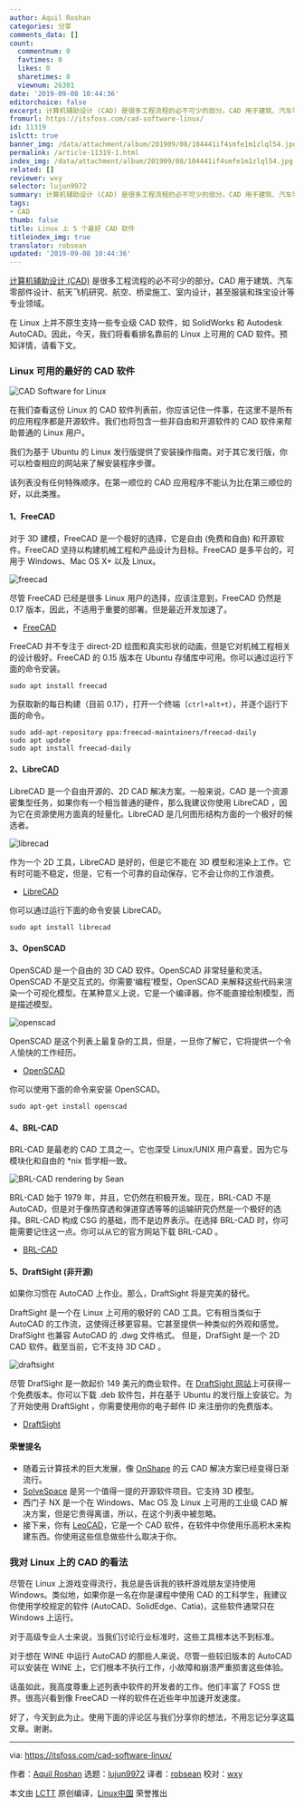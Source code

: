 ```yaml
---
author: Aquil Roshan
categories: 分享
comments_data: []
count:
  commentnum: 0
  favtimes: 0
  likes: 0
  sharetimes: 0
  viewnum: 26301
date: '2019-09-08 10:44:36'
editorchoice: false
excerpt: 计算机辅助设计 (CAD) 是很多工程流程的必不可少的部分。CAD 用于建筑、汽车零部件设计、航天飞机研究、航空、桥梁施工、室内设计，甚至服装和珠宝设计等专业领域。
fromurl: https://itsfoss.com/cad-software-linux/
id: 11319
islctt: true
banner_img: /data/attachment/album/201909/08/104441if4smfe1m1zlql54.jpg
permalink: /article-11319-1.html
index_img: /data/attachment/album/201909/08/104441if4smfe1m1zlql54.jpg.thumb.jpg
related: []
reviewer: wxy
selector: lujun9972
summary: 计算机辅助设计 (CAD) 是很多工程流程的必不可少的部分。CAD 用于建筑、汽车零部件设计、航天飞机研究、航空、桥梁施工、室内设计，甚至服装和珠宝设计等专业领域。
tags:
- CAD
thumb: false
title: Linux 上 5 个最好 CAD 软件
titleindex_img: true
translator: robsean
updated: '2019-09-08 10:44:36'
---
```


[计算机辅助设计 (CAD)](https://en.wikipedia.org/wiki/Computer-aided_design) 是很多工程流程的必不可少的部分。CAD 用于建筑、汽车零部件设计、航天飞机研究、航空、桥梁施工、室内设计，甚至服装和珠宝设计等专业领域。


在 Linux 上并不原生支持一些专业级 CAD 软件，如 SolidWorks 和 Autodesk AutoCAD。因此，今天，我们将看看排名靠前的 Linux 上可用的 CAD 软件。预知详情，请看下文。


### Linux 可用的最好的 CAD 软件


![CAD Software for Linux](/data/attachment/album/201909/08/104441if4smfe1m1zlql54.jpg)


在我们查看这份 Linux 的 CAD 软件列表前，你应该记住一件事，在这里不是所有的应用程序都是开源软件。我们也将包含一些非自由和开源软件的 CAD 软件来帮助普通的 Linux 用户。


我们为基于 Ubuntu 的 Linux 发行版提供了安装操作指南。对于其它发行版，你可以检查相应的网站来了解安装程序步骤。


该列表没有任何特殊顺序。在第一顺位的 CAD 应用程序不能认为比在第三顺位的好，以此类推。


#### 1、FreeCAD


对于 3D 建模，FreeCAD 是一个极好的选择，它是自由 (免费和自由) 和开源软件。FreeCAD 坚持以构建机械工程和产品设计为目标。FreeCAD 是多平台的，可用于 Windows、Mac OS X+ 以及 Linux。


![freecad](/data/attachment/album/201909/08/104442icvpcdeaa22g2h72.jpg)


尽管 FreeCAD 已经是很多 Linux 用户的选择，应该注意到，FreeCAD 仍然是 0.17 版本，因此，不适用于重要的部署。但是最近开发加速了。


* [FreeCAD](https://www.freecadweb.org/)


FreeCAD 并不专注于 direct-2D 绘图和真实形状的动画，但是它对机械工程相关的设计极好。FreeCAD 的 0.15 版本在 Ubuntu 存储库中可用。你可以通过运行下面的命令安装。



```
sudo apt install freecad
```

为获取新的每日构建（目前 0.17），打开一个终端（`ctrl+alt+t`），并逐个运行下面的命令。



```
sudo add-apt-repository ppa:freecad-maintainers/freecad-daily
sudo apt update
sudo apt install freecad-daily
```

#### 2、LibreCAD


LibreCAD 是一个自由开源的、2D CAD 解决方案。一般来说，CAD 是一个资源密集型任务，如果你有一个相当普通的硬件，那么我建议你使用 LibreCAD ，因为它在资源使用方面真的轻量化。LibreCAD 是几何图形结构方面的一个极好的候选者。


![librecad](/data/attachment/album/201909/08/104443w4dxnxe7n75yndn1.jpg)


作为一个 2D 工具，LibreCAD 是好的，但是它不能在 3D 模型和渲染上工作。它有时可能不稳定，但是，它有一个可靠的自动保存，它不会让你的工作浪费。


* [LibreCAD](https://librecad.org/)


你可以通过运行下面的命令安装 LibreCAD。



```
sudo apt install librecad
```

#### 3、OpenSCAD


OpenSCAD 是一个自由的 3D CAD 软件。OpenSCAD 非常轻量和灵活。OpenSCAD 不是交互式的。你需要‘编程’模型，OpenSCAD 来解释这些代码来渲染一个可视化模型。在某种意义上说，它是一个编译器。你不能直接绘制模型，而是描述模型。


![openscad](/data/attachment/album/201909/08/104444dozlkvh888uouuo9.jpg)


OpenSCAD 是这个列表上最复杂的工具，但是，一旦你了解它，它将提供一个令人愉快的工作经历。


* [OpenSCAD](http://www.openscad.org/)


你可以使用下面的命令来安装 OpenSCAD。



```
sudo apt-get install openscad
```

#### 4、BRL-CAD


BRL-CAD 是最老的 CAD 工具之一。它也深受 Linux/UNIX 用户喜爱，因为它与模块化和自由的 \*nix 哲学相一致。


![BRL-CAD rendering by Sean](/data/attachment/album/201909/08/104445urohlv5b57ph0j14.jpg)


BRL-CAD 始于 1979 年，并且，它仍然在积极开发。现在，BRL-CAD 不是 AutoCAD，但是对于像热穿透和弹道穿透等等的运输研究仍然是一个极好的选择。BRL-CAD 构成 CSG 的基础，而不是边界表示。在选择 BRL-CAD 时，你可能需要记住这一点。你可以从它的官方网站下载 BRL-CAD 。


* [BRL-CAD](https://brlcad.org/)


#### 5、DraftSight (非开源)


如果你习惯在 AutoCAD 上作业。那么，DraftSight 将是完美的替代。


DraftSight 是一个在 Linux 上可用的极好的 CAD 工具。它有相当类似于 AutoCAD 的工作流，这使得迁移更容易。它甚至提供一种类似的外观和感觉。DrafSight 也兼容 AutoCAD 的 .dwg 文件格式。 但是，DrafSight 是一个 2D CAD 软件。截至当前，它不支持 3D CAD 。


![draftsight](/data/attachment/album/201909/08/104446u45oe7y778le7o7o.jpg)


尽管 DrafSight 是一款起价 149 美元的商业软件。在 [DraftSight 网站](https://www.draftsight2018.com/)上可获得一个免费版本。你可以下载 .deb 软件包，并在基于 Ubuntu 的发行版上安装它。为了开始使用 DraftSight ，你需要使用你的电子邮件 ID 来注册你的免费版本。


* [DraftSight](https://www.draftsight2018.com/)


#### 荣誉提名


* 随着云计算技术的巨大发展，像 [OnShape](https://www.onshape.com/) 的云 CAD 解决方案已经变得日渐流行。
* [SolveSpace](http://solvespace.com/index.pl) 是另一个值得一提的开源软件项目。它支持 3D 模型。
* 西门子 NX 是一个在 Windows、Mac OS 及 Linux 上可用的工业级 CAD 解决方案，但是它贵得离谱，所以，在这个列表中被忽略。
* 接下来，你有 [LeoCAD](https://www.leocad.org/)，它是一个 CAD 软件，在软件中你使用乐高积木来构建东西。你使用这些信息做些什么取决于你。


### 我对 Linux 上的 CAD 的看法


尽管在 Linux 上游戏变得流行，我总是告诉我的铁杆游戏朋友坚持使用 Windows。类似地，如果你是一名在你是课程中使用 CAD 的工科学生，我建议你使用学校规定的软件 (AutoCAD、SolidEdge、Catia)，这些软件通常只在 Windows 上运行。


对于高级专业人士来说，当我们讨论行业标准时，这些工具根本达不到标准。


对于想在 WINE 中运行 AutoCAD 的那些人来说，尽管一些较旧版本的 AutoCAD 可以安装在 WINE 上，它们根本不执行工作，小故障和崩溃严重损害这些体验。


话虽如此，我高度尊重上述列表中软件的开发者的工作。他们丰富了 FOSS 世界。很高兴看到像 FreeCAD 一样的软件在近些年中加速开发速度。


好了，今天到此为止。使用下面的评论区与我们分享你的想法，不用忘记分享这篇文章。谢谢。




---


via: <https://itsfoss.com/cad-software-linux/>


作者：[Aquil Roshan](https://itsfoss.com/author/aquil/) 选题：[lujun9972](https://github.com/lujun9972) 译者：[robsean](https://github.com/robsean) 校对：[wxy](https://github.com/wxy)


本文由 [LCTT](https://github.com/LCTT/TranslateProject) 原创编译，[Linux中国](https://linux.cn/) 荣誉推出